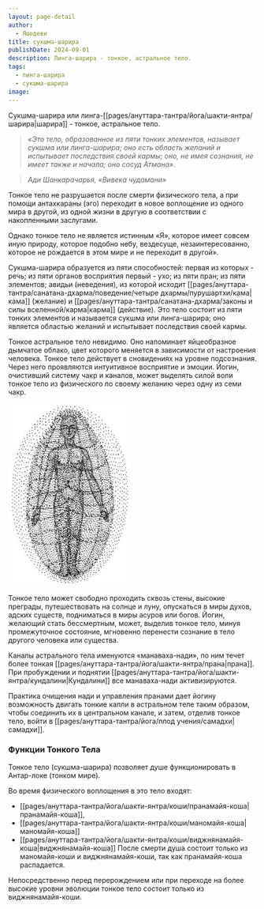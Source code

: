 ```yaml
---
layout: page-detail
author:
  - Яшодеви
title: сукшма-шарира
publishDate: 2024-09-01
description: Линга-шарира - тонкое, астральное тело.
tags:
  - линга-шарира
  - сукшма-шарира
image:
---
```

Сукшма-шарира или линга-[[pages/ануттара-тантра/йога/шакти-янтра/шарира|шарира]] - тонкое, астральное тело.

>*«Это тело, образованное из пяти тонких элементов, называет сукшма или линга-шарира; оно есть область желаний и испытывает последствия своей кармы; оно, не имея сознания, не имеет также и начала; оно сосуд Атмана».*
 
>*Ади Шанкарачарья, «Вивека чудамани»*

Тонкое тело не разрушается после смерти физического тела, а при помощи антахкараны (эго) переходит в новое воплощение из одного мира в другой, из одной жизни в другую в соответствии с накопленными заслугами. 

Однако тонкое тело не является истинным «Я», которое имеет совсем иную природу, которое подобно небу, вездесуще, незаинтересованно, которое не рождается в этом мире и не переходит в другой».

Сукшма-шарира образуется из пяти способностей: первая из которых - речь; из пяти органов восприятия первый - ухо; из пяти пран; из пяти элементов; авидьи (неведения), из которой исходит [[pages/ануттара-тантра/санатана-дхарма/поведение/четыре дхармы/пурушартхи/кама|кама]] (желание) и [[pages/ануттара-тантра/санатана-дхарма/законы и силы вселенной/карма|карма]] (действие). Это тело состоит из пяти тонких элементов и называется сукшма или линга-шарира; оно является областью желаний и испытывает последствия своей кармы.

Тонкое астральное тело невидимо. Оно напоминает яйцеобразное дымчатое облако, цвет которого меняется в зависимости от настроения человека. Тонкое тело действует в сновидениях на уровне подсознания. Через него проявляются интуитивное восприятие и эмоции. Йогин, очистивший систему чакр и каналов, может выделять силой воли тонкое тело из физического по своему желанию через одну из семи чакр. 

![астральное_тело](pages/ануттара-тантра/йога/шакти-янтра/media/астральное_тело.png)

Тонкое тело может свободно проходить сквозь стены, высокие преграды, путешествовать на солнце и луну, опускаться в миры духов, адских существ, подниматься в миры асуров или богов. Йогин, желающий стать бессмертным, может, выделив тонкое тело, минуя промежуточное состояние, мгновенно перенести сознание в тело другого человека или существа. 

Каналы астрального тела именуются «манаваха-нади», по ним течет более тонкая [[pages/ануттара-тантра/йога/шакти-янтра/прана|прана]]. При пробуждении и поднятии [[pages/ануттара-тантра/йога/шакти-янтра/кундалини|Кундалини]] все манаваха-нади активизируются. 

Практика очищения нади и управления пранами дает йогину возможность двигать тонкие капли в астральном теле таким образом, чтобы соединить их в центральном канале, и затем, отделив тонкое тело, войти в [[pages/ануттара-тантра/йога/плод учения/самадхи|самадхи]]. 
### Функции Тонкого Тела
Тонкое тело (сукшма-шарира) позволяет душе функционировать в Антар-локе (тонком мире). 

Во время физического воплощения в это тело входят: 
- [[pages/ануттара-тантра/йога/шакти-янтра/коши/пранамайя-коша|пранамайя-коша]], 
- [[pages/ануттара-тантра/йога/шакти-янтра/коши/маномайя-коша|маномайя-коша]] 
- [[pages/ануттара-тантра/йога/шакти-янтра/коши/виджнянамайя-коша|виджнянамайя-коша]] 
После смерти душа состоит только из маномайя-коши и виджнянамайя-коши, так как пранамайя-коша распадается.

Непосредственно перед перерождением или при переходе на более высокие уровни эволюции тонкое тело состоит только из виджнянамайя-коши.
